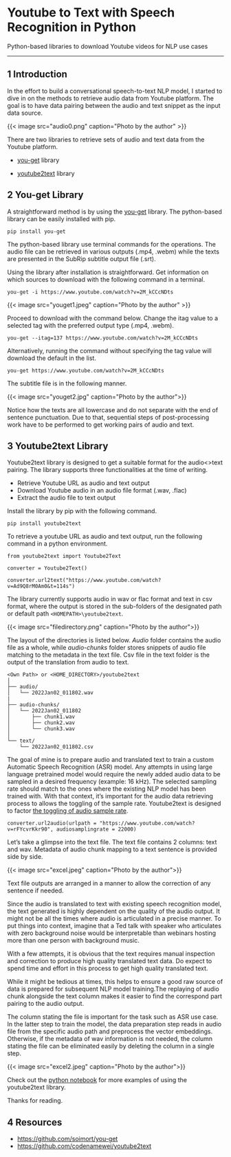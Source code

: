 # Youtube to Text with Speech Recognition in Python


Python-based libraries to download Youtube videos for NLP use cases

---

<!--more-->

## 1 Introduction

In the effort to build a conversational speech-to-text NLP model, I started to dive in on the methods to retrieve audio data from Youtube platform. The goal is to have data pairing between the audio and text snippet as the input data source.

{{< image src="audio0.png" caption="Photo by the author" >}}

There are two libraries to retrieve sets of audio and text data from the Youtube platform.

- [you-get](https://github.com/soimort/you-get) library

- [youtube2text](https://github.com/codenamewei/youtube2text) library

## 2 You-get Library

A straightforward method is by using the [you-get](https://github.com/soimort/you-get) library. The python-based library can be easily installed with pip.

`pip install you-get`

The python-based library use terminal commands for the operations. The audio file can be retrieved in various outputs (.mp4, .webm) while the texts are presented in the SubRip subtitle output file (.srt).

Using the library after installation is straightforward. Get information on which sources to download with the following command in a terminal.

`you-get -i https://www.youtube.com/watch?v=2M_kCCcNDts`

{{< image src="youget1.jpeg" caption="Photo by the author" >}}

Proceed to download with the command below. Change the itag value to a selected tag with the preferred output type (.mp4, .webm).

`you-get --itag=137 https://www.youtube.com/watch?v=2M_kCCcNDts`

Alternatively, running the command without specifying the tag value will download the default in the list.

`you-get https://www.youtube.com/watch?v=2M_kCCcNDts`

The subtitle file is in the following manner.

{{< image src="youget2.jpg" caption="Photo by the author">}}

Notice how the texts are all lowercase and do not separate with the end of sentence punctuation. Due to that, sequential steps of post-processing work have to be performed to get working pairs of audio and text.

## 3 Youtube2text Library

Youtube2text library is designed to get a suitable format for the audio<>text pairing. The library supports three functionalities at the time of writing.

- Retrieve Youtube URL as audio and text output
- Download Youtube audio in an audio file format (.wav, .flac)
- Extract the audio file to text output

Install the library by pip with the following command.

`pip install youtube2text`

To retrieve a youtube URL as audio and text output, run the following command in a python environment.

```
from youtube2text import Youtube2Text

converter = Youtube2Text()

converter.url2text("https://www.youtube.com/watch?v=Ad9Q8rM0Am0&t=114s")
```

The library currently supports audio in wav or flac format and text in csv format, where the output is stored in the sub-folders of the designated path or default path `<HOMEPATH>\youtube2text`.

{{< image src="filedirectory.png" caption="Photo by the author">}}

The layout of the directories is listed below. _Audio_ folder contains the audio file as a whole, while _audio-chunks_ folder stores snippets of audio file matching to the metadata in the text file. Csv file in the text folder is the output of the translation from audio to text.

```
<Own Path> or <HOME_DIRECTORY>/youtube2text
│
├── audio/
│   └── 2022Jan02_011802.wav
|
├── audio-chunks/
│   └── 2022Jan02_011802
│       ├── chunk1.wav
│       ├── chunk2.wav
│       └── chunk3.wav
│
└── text/
    └── 2022Jan02_011802.csv
```

The goal of mine is to prepare audio and translated text to train a custom Automatic Speech Recognition (ASR) model. Any attempts in using large language pretrained model would require the newly added audio data to be sampled in a desired frequency (example: 16 kHz). The selected sampling rate should match to the ones where the existing NLP model has been trained with. With that context, it’s important for the audio data retrieving process to allows the toggling of the sample rate. Youtube2text is designed to factor [the toggling of audio sample rate](https://github.com/codenamewei/youtube2text/blob/main/src/youtube2text/youtube2text.py#L111).

```
converter.url2audio(urlpath = "https://www.youtube.com/watch?v=rFYcvrKkr90", audiosamplingrate = 22000)
```

Let’s take a glimpse into the text file. The text file contains 2 columns: text and wav. Metadata of audio chunk mapping to a text sentence is provided side by side.

{{< image src="excel.jpeg" caption="Photo by the author">}}

Text file outputs are arranged in a manner to allow the correction of any sentence if needed.

Since the audio is translated to text with existing speech recognition model, the text generated is highly dependent on the quality of the audio output. It might not be all the times where audio is articulated in a precise manner. To put things into context, imagine that a Ted talk with speaker who articulates with zero background noise would be interpretable than webinars hosting more than one person with background music.

With a few attempts, it is obvious that the text requires manual inspection and correction to produce high quality translated text data. Do expect to spend time and effort in this process to get high quality translated text.

While it might be tedious at times, this helps to ensure a good raw source of data is prepared for subsequent NLP model training.The replaying of audio chunk alongside the text column makes it easier to find the correspond part pairing to the audio output.

The column stating the file is important for the task such as ASR use case. In the latter step to train the model, the data preparation step reads in audio file from the specific audio path and preprocess the vector embeddings. Otherwise, if the metadata of wav information is not needed, the column stating the file can be eliminated easily by deleting the column in a single step.

{{< image src="excel2.jpeg" caption="Photo by the author">}}

Check out the [python notebook](https://github.com/codenamewei/youtube2text/blob/main/tests/howtouse.ipynb) for more examples of using the youtube2text library.

Thanks for reading.

## 4 Resources

- https://github.com/soimort/you-get
- https://github.com/codenamewei/youtube2text

